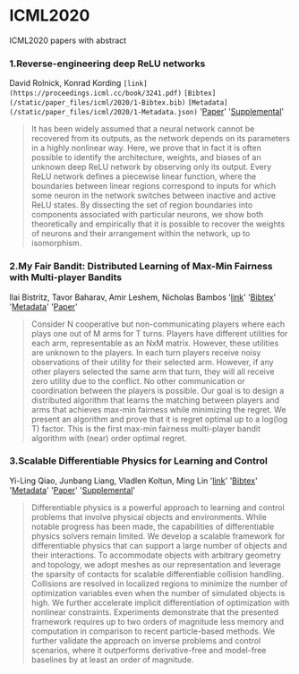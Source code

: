 # ICML2020
ICML2020 papers with abstract

### 1.Reverse-engineering deep ReLU networks
  David Rolnick, Konrad Kording `[link](https://proceedings.icml.cc/book/3241.pdf)` `[Bibtex](/static/paper_files/icml/2020/1-Bibtex.bib)` `[Metadata](/static/paper_files/icml/2020/1-Metadata.json)` '[Paper](/static/paper_files/icml/2020/1-Paper.pdf)' '[Supplemental](/static/paper_files/icml/2020/1-Supplemental.zip)'
> It has been widely assumed that a neural network cannot be recovered from its outputs, as the  network depends on its parameters in a highly nonlinear way. Here, we prove that in fact it is often possible to identify the architecture, weights, and biases of an unknown deep ReLU network by observing only its output. Every ReLU network defines a piecewise linear function, where the boundaries between linear regions correspond to inputs for which some neuron in the network switches between inactive and active ReLU states. By dissecting the set of region boundaries into components associated with particular neurons, we show both theoretically and empirically that it is possible to recover the weights of neurons and their arrangement within the network, up to isomorphism.
### 2.My Fair Bandit: Distributed Learning of Max-Min Fairness with Multi-player Bandits
  Ilai Bistritz, Tavor Baharav, Amir Leshem, Nicholas Bambos '[link](https://proceedings.icml.cc/book/3242.pdf)' '[Bibtex](/static/paper_files/icml/2020/11-Bibtex.bib)' '[Metadata](/static/paper_files/icml/2020/11-Metadata.json)' '[Paper](/static/paper_files/icml/2020/11-Paper.pdf)'
> Consider N cooperative but non-communicating players where each plays one out of M arms for T turns. Players have different utilities for each arm, representable as an NxM matrix. However, these utilities are unknown to the players. In each turn players receive noisy observations of their utility for their selected arm. However, if any other players selected the same arm that turn, they will all receive zero utility due to the conflict. No other communication or coordination between the players is possible. Our goal is to design a distributed algorithm that learns the matching between players and arms that achieves max-min fairness while minimizing the regret. We present an algorithm and prove that it is regret optimal up to a log(log T) factor. This is the first max-min fairness multi-player bandit algorithm with (near) order optimal regret. 
### 3.Scalable Differentiable Physics for Learning and Control
  Yi-Ling Qiao, Junbang Liang, Vladlen Koltun, Ming Lin '[link](https://proceedings.icml.cc/book/3243.pdf)' '[Bibtex](/static/paper_files/icml/2020/15-Bibtex.bib)' '[Metadata](/static/paper_files/icml/2020/15-Metadata.json)' '[Paper](/static/paper_files/icml/2020/15-Paper.pdf)' '[Supplemental](/static/paper_files/icml/2020/15-Supplemental.pdf)'
> Differentiable physics is a powerful approach to learning and control problems that involve physical objects and environments. While notable progress has been made, the capabilities of differentiable physics solvers remain limited. We develop a scalable framework for differentiable physics that can support a large number of objects and their interactions. To accommodate objects with arbitrary geometry and topology, we adopt meshes as our representation and leverage the sparsity of contacts for scalable differentiable collision handling. Collisions are resolved in localized regions to minimize the number of optimization variables even when the number of simulated objects is high. We further accelerate implicit differentiation of optimization with nonlinear constraints. Experiments demonstrate that the presented framework requires up to two orders of magnitude less memory and computation in comparison to recent particle-based methods. We further validate the approach on inverse problems and control scenarios, where it outperforms derivative-free and model-free baselines by at least an order of magnitude.
